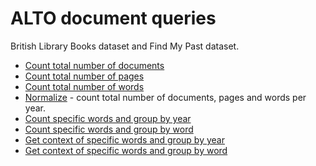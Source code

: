 # ALTO document queries

British Library Books dataset and Find My Past dataset.

* [Count total number of documents](./total_documents.md)
* [Count total number of pages](./total_pages.md)
* [Count total number of words](./total_words.md)
* [Normalize](./normalize.md) - count total number of documents, pages and words per year.
* [Count specific words and group by year](./find_words_context_group_by_year.md)
* [Count specific words and group by word](./find_words_context_group_by_word.md)
* [Get context of specific words and group by year](./find_words_group_by_year.md)
* [Get context of specific words and group by word](./find_words_group_by_word.md)
